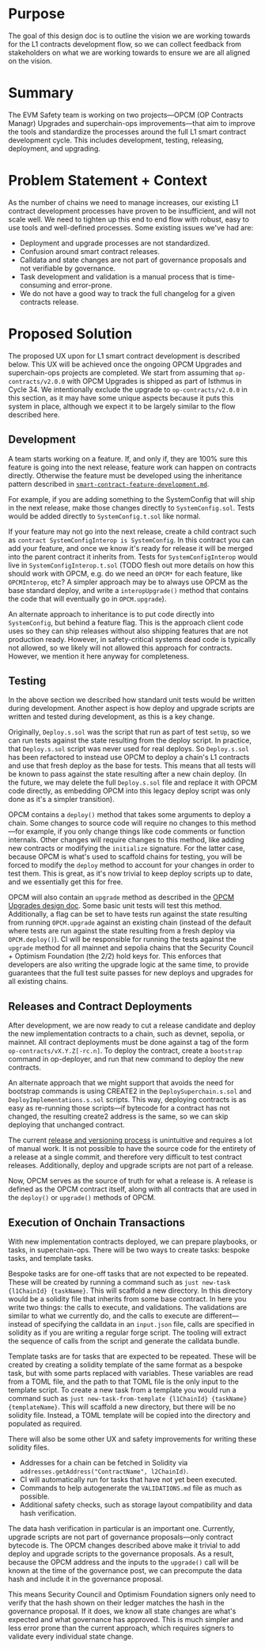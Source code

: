 # Purpose

The goal of this design doc is to outline the vision we are working towards for the L1 contracts
development flow, so we can collect feedback from stakeholders on what we are working towards to
ensure we are all aligned on the vision.

# Summary

<!-- Most (if not all) documents should have a summary.
While the length will likely be proportional to the length of the full document,
the summary should be as succinct as possible. -->

The EVM Safety team is working on two projects—OPCM (OP Contracts Managr) Upgrades and superchain-ops
improvements—that aim to improve the tools and standardize the processes around the full L1 smart
contract development cycle. This includes development, testing, releasing, deployment, and upgrading.

# Problem Statement + Context

<!-- Describe the specific problem that the document is seeking to address as well
as information needed to understand the problem and design space.
If more information is needed on the costs of the problem,
this is a good place to that information. -->

As the number of chains we need to manage increases, our existing L1 contract development processes
have proven to be insufficient, and will not scale well. We need to tighten up this end to end flow
with robust, easy to use tools and well-defined processes. Some existing issues we've had are:

- Deployment and upgrade processes are not standardized.
- Confusion around smart contract releases.
- Calldata and state changes are not part of governance proposals and not verifiable by governance.
- Task development and validation is a manual process that is time-consuming and error-prone.
- We do not have a good way to track the full changelog for a given contracts release.

# Proposed Solution

<!-- A high level overview of the proposed solution.
When there are multiple alternatives there should be an explanation
of why one solution was picked over other solutions.
As a rule of thumb, including code snippets (except for defining an external API)
is likely too low level. -->

The proposed UX upon for L1 smart contract development is described below.
This UX will be achieved once the ongoing OPCM Upgrades and superchain-ops projects are completed.
We start from assuming that `op-contracts/v2.0.0` with OPCM Upgrades is shipped as part of Isthmus
in Cycle 34. We intentionally exclude the upgrade to `op-contracts/v2.0.0` in this section, as it
may have some unique aspects because it puts this system in place, although we expect it to be
largely similar to the flow described here.

## Development

A team starts working on a feature. If, and only if, they are 100% sure this feature is going
into the next release, feature work can happen on contracts directly. Otherwise the feature must be
developed using the inheritance pattern described in [`smart-contract-feature-development.md`](../smart-contract-feature-development.md).

For example, if you are adding something to the SystemConfig that will ship in the next release, make
those changes directly to `SystemConfig.sol`. Tests would be added directly to `SystemConfig.t.sol` like normal.

If your feature may not go into the next release, create a child contract such as `contract SystemConfigInterop is SystemConfig`.
In this contract you can add your feature, and once we know it's ready for release it will be merged
into the parent contract it inherits from. Tests for `SystemConfigInterop` would live in `SystemConfigInterop.t.sol`
(TODO flesh out more details on how this should work with OPCM, e.g. do we need an `OPCM*` for each feature, like
`OPCMInterop`, etc? A simpler approach may be to always use OPCM as the base standard deploy, and write a `interopUpgrade()`
method that contains the code that will eventually go in `OPCM.upgrade`).

An alternate approach to inheritance is to put code directly into `SystemConfig`, but behind a
feature flag. This is the approach client code uses so they can ship releases without also shipping
features that are not production ready. However, in safety-critical systems dead code is typically
not allowed, so we likely will not allowed this approach for contracts. However, we mention it here
anyway for completeness.

## Testing

In the above section we described how standard unit tests would be written during development. Another
aspect is how deploy and upgrade scripts are written and tested during development, as this is a key
change.

Originally, `Deploy.s.sol` was the script that run as part of test `setUp`, so we can run tests
against the state resulting from the deploy script. In practice, that `Deploy.s.sol` script was
never used for real deploys. So `Deploy.s.sol` has been refactored to instead use OPCM to deploy
a chain's L1 contracts and use that fresh deploy as the base for tests. This means that all tests
will be known to pass against the state resulting after a new chain deploy. (In the future, we may
delete the full `Deploy.s.sol` file and replace it with OPCM code directly, as embedding OPCM into
this legacy deploy script was only done as it's a simpler transition).

OPCM contains a `deploy()` method that takes some arguments to deploy a chain. Some changes to
source code will require no changes to this method—for example, if you only change things like
code comments or function internals. Other changes will require changes to this method, like
adding new contracts or modifying the `initialize` signature. For the latter case, because OPCM
is what's used to scaffold chains for testing, you will be forced to modify the `deploy` method to
account for your changes in order to test them. This is great, as it's now trivial to keep deploy
scripts up to date, and we essentially get this for free.

OPCM will also contain an `upgrade` method as described in the [OPCM Upgrades design doc](l1-upgrades.md).
Some basic unit tests will test this method. Additionally, a flag can be set to have tests
run against the state resulting from running `OPCM.upgrade` against an existing chain (instead of the
default where tests are run against the state resulting from a fresh deploy via `OPCM.deploy()`). CI will be
responsible for running the tests against the `upgrade` method for all mainnet and sepolia chains
that the Security Council + Optimism Foundation (the 2/2) hold keys for. This enforces that
developers are also writing the upgrade logic at the same time, to provide guarantees that the full
test suite passes for new deploys and upgrades for all existing chains.

## Releases and Contract Deployments

After development, we are now ready to cut a release candidate and deploy the new implementation
contracts to a chain, such as devnet, sepolia, or mainnet. All contract deployments must be done
against a tag of the form `op-contracts/vX.Y.Z[-rc.n]`. To deploy the contract, create a `bootstrap`
command in op-deployer, and run that new command to deploy the new contracts.

An alternate approach that we might support that avoids the need for bootstrap commands is using
CREATE2 in the `DeploySuperchain.s.sol` and `DeployImplementations.s.sol` scripts. This way,
deploying contracts is as easy as re-running those scripts—if bytecode for a contract has not changed,
the resulting create2 address is the same, so we can skip deploying that unchanged contract.

The current [release and versioning process](https://github.com/ethereum-optimism/optimism/blob/develop/packages/contracts-bedrock/meta/VERSIONING.md)
is unintuitive and requires a lot of manual work. It is not possible to have the source code for the
entirety of a release at a single commit, and therefore very difficult to test contract releases.
Additionally, deploy and upgrade scripts are not part of a release.

Now, OPCM serves as the source of truth for what a release is. A release is defined as the OPCM contract
itself, along with all contracts that are used in the `deploy()` or `upgrade()` methods of OPCM.

## Execution of Onchain Transactions

With new implementation contracts deployed, we can prepare playbooks, or tasks, in superchain-ops.
There will be two ways to create tasks: bespoke tasks, and template tasks.

Bespoke tasks are for one-off tasks that are not expected to be repeated. These will be created
by running a command such as `just new-task {l1ChainId} {taskName}`. This will scaffold a new
directory. In this directory would be a solidity file that inherits from some base contract. In here
you write two things: the calls to execute, and validations. The validations are similar to what we
currently do, and the calls to execute are different—instead of specifying the calldata in an `input.json`
file, calls are specified in solidity as if you are writing a regular forge script. The tooling
will extract the sequence of calls from the script and generate the calldata bundle.

Template tasks are for tasks that are expected to be repeated. These will be created by creating
a solidity template of the same format as a bespoke task, but with some parts replaced with variables.
These variables are read from a TOML file, and the path to that TOML file is the only input to the
template script. To create a new task from a template you would run a command such as
`just new-task-from-template {l1ChainId} {taskName} {templateName}`. This will scaffold a new directory,
but there will be no solidity file. Instead, a TOML template will be copied into the directory and
populated as required.

There will also be some other UX and safety improvements for writing these solidity files.

- Addresses for a chain can be fetched in Solidity via `addresses.getAddress("ContractName", l2ChainId)`.
- CI will automatically run for tasks that have not yet been executed.
- Commands to help autogenerate the `VALIDATIONS.md` file as much as possible.
- Additional safety checks, such as storage layout compatibility and data hash verification.

The data hash verification in particular is an important one. Currently, upgrade scripts are not part
of governance proposals—only contract bytecode is. The OPCM changes described above make it trivial to
add deploy and upgrade scripts to the governance proposals. As a result, because the OPCM address and
the inputs to the `upgrade()` call will be known at the time of the governance post, we can precompute
the data hash and include it in the governance proposal.

This means Security Council and Optimism Foundation signers only need to verify that the hash shown on
their ledger matches the hash in the governance proposal. If it does, we know all state changes are
what's expected and what governance has approved. This is much simpler and less error prone than the
current approach, which requires signers to validate every individual state change.
